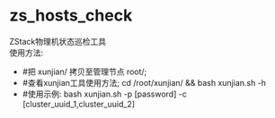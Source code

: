 # zs_hosts_check  
ZStack物理机状态巡检工具  
使用方法:  
- #把 xunjian/ 拷贝至管理节点 root/;    
- #查看xunjian工具使用方法;
    cd /root/xunjian/ && bash xunjian.sh -h 
- #使用示例:
    bash xunjian.sh -p [password] -c [cluster_uuid_1,cluster_uuid_2]
 
